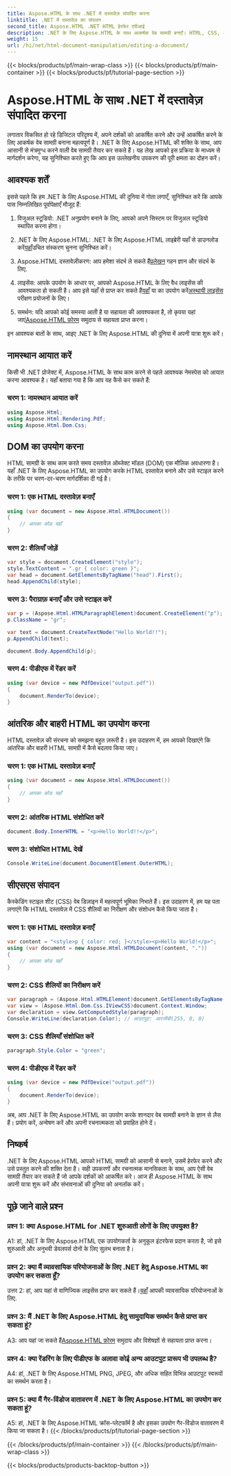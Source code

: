 ```yaml
---
title: Aspose.HTML के साथ .NET में दस्तावेज़ संपादित करना
linktitle: .NET में दस्तावेज़ का संपादन
second_title: Aspose.HTML .NET HTML हेरफेर एपीआई
description: .NET के लिए Aspose.HTML के साथ आकर्षक वेब सामग्री बनाएँ। HTML, CSS, और अधिक में हेरफेर करना सीखें।
weight: 15
url: /hi/net/html-document-manipulation/editing-a-document/
---
```


{{< blocks/products/pf/main-wrap-class >}}
{{< blocks/products/pf/main-container >}}
{{< blocks/products/pf/tutorial-page-section >}}

# Aspose.HTML के साथ .NET में दस्तावेज़ संपादित करना


लगातार विकसित हो रहे डिजिटल परिदृश्य में, अपने दर्शकों को आकर्षित करने और उन्हें आकर्षित करने के लिए आकर्षक वेब सामग्री बनाना महत्वपूर्ण है। .NET के लिए Aspose.HTML की शक्ति के साथ, आप आसानी से मंत्रमुग्ध करने वाली वेब सामग्री तैयार कर सकते हैं। यह लेख आपको इस प्रक्रिया के माध्यम से मार्गदर्शन करेगा, यह सुनिश्चित करते हुए कि आप इस उल्लेखनीय उपकरण की पूरी क्षमता का दोहन करें।

## आवश्यक शर्तें

इससे पहले कि हम .NET के लिए Aspose.HTML की दुनिया में गोता लगाएँ, सुनिश्चित करें कि आपके पास निम्नलिखित पूर्वापेक्षाएँ मौजूद हैं:

1. विजुअल स्टूडियो: .NET अनुप्रयोग बनाने के लिए, आपको अपने सिस्टम पर विजुअल स्टूडियो स्थापित करना होगा।

2. .NET के लिए Aspose.HTML: .NET के लिए Aspose.HTML लाइब्रेरी यहाँ से डाउनलोड करें[यहाँ](https://releases.aspose.com/html/net/)उचित संस्करण चुनना सुनिश्चित करें।

3.  Aspose.HTML दस्तावेज़ीकरण: आप हमेशा संदर्भ ले सकते हैं[प्रलेखन](https://reference.aspose.com/html/net/) गहन ज्ञान और संदर्भ के लिए.

4.  लाइसेंस: आपके उपयोग के आधार पर, आपको Aspose.HTML के लिए वैध लाइसेंस की आवश्यकता हो सकती है। आप इसे यहाँ से प्राप्त कर सकते हैं[यहाँ](https://purchase.aspose.com/buy) या का उपयोग करें[अस्थायी लाइसेंस](https://purchase.aspose.com/temporary-license/) परीक्षण प्रयोजनों के लिए।

5.  समर्थन: यदि आपको कोई समस्या आती है या सहायता की आवश्यकता है, तो कृपया यहां जाएं[Aspose.HTML फ़ोरम](https://forum.aspose.com/) समुदाय से सहायता प्राप्त करना।

इन आवश्यक बातों के साथ, आइए .NET के लिए Aspose.HTML की दुनिया में अपनी यात्रा शुरू करें।

## नामस्थान आयात करें

किसी भी .NET प्रोजेक्ट में, Aspose.HTML के साथ काम करने से पहले आवश्यक नेमस्पेस को आयात करना आवश्यक है। यहाँ बताया गया है कि आप यह कैसे कर सकते हैं:

### चरण 1: नामस्थान आयात करें

```csharp
using Aspose.Html;
using Aspose.Html.Rendering.Pdf;
using Aspose.Html.Dom.Css;
```

## DOM का उपयोग करना

HTML सामग्री के साथ काम करते समय दस्तावेज़ ऑब्जेक्ट मॉडल (DOM) एक मौलिक अवधारणा है। यहाँ .NET के लिए Aspose.HTML का उपयोग करके HTML दस्तावेज़ बनाने और उसे स्टाइल करने के तरीके पर चरण-दर-चरण मार्गदर्शिका दी गई है।

### चरण 1: एक HTML दस्तावेज़ बनाएँ

```csharp
using (var document = new Aspose.Html.HTMLDocument())
{
    // आपका कोड यहाँ
}
```

### चरण 2: शैलियाँ जोड़ें

```csharp
var style = document.CreateElement("style");
style.TextContent = ".gr { color: green }";
var head = document.GetElementsByTagName("head").First();
head.AppendChild(style);
```

### चरण 3: पैराग्राफ़ बनाएँ और उसे स्टाइल करें

```csharp
var p = (Aspose.Html.HTMLParagraphElement)document.CreateElement("p");
p.ClassName = "gr";

var text = document.CreateTextNode("Hello World!!");
p.AppendChild(text);

document.Body.AppendChild(p);
```

### चरण 4: पीडीएफ में रेंडर करें

```csharp
using (var device = new PdfDevice("output.pdf"))
{
    document.RenderTo(device);
}
```

## आंतरिक और बाहरी HTML का उपयोग करना

HTML दस्तावेज़ की संरचना को समझना बहुत ज़रूरी है। इस उदाहरण में, हम आपको दिखाएंगे कि आंतरिक और बाहरी HTML सामग्री में कैसे बदलाव किया जाए।

### चरण 1: एक HTML दस्तावेज़ बनाएँ

```csharp
using (var document = new Aspose.Html.HTMLDocument())
{
    // आपका कोड यहाँ
}
```

### चरण 2: आंतरिक HTML संशोधित करें

```csharp
document.Body.InnerHTML = "<p>Hello World!!</p>";
```

### चरण 3: संशोधित HTML देखें

```csharp
Console.WriteLine(document.DocumentElement.OuterHTML);
```

## सीएसएस संपादन

कैस्केडिंग स्टाइल शीट (CSS) वेब डिज़ाइन में महत्वपूर्ण भूमिका निभाते हैं। इस उदाहरण में, हम यह पता लगाएंगे कि HTML दस्तावेज़ में CSS शैलियों का निरीक्षण और संशोधन कैसे किया जाता है।

### चरण 1: एक HTML दस्तावेज़ बनाएँ

```csharp
var content = "<style>p { color: red; }</style><p>Hello World!</p>";
using (var document = new Aspose.Html.HTMLDocument(content, "."))
{
    // आपका कोड यहाँ
}
```

### चरण 2: CSS शैलियों का निरीक्षण करें

```csharp
var paragraph = (Aspose.Html.HTMLElement)document.GetElementsByTagName("p").First();
var view = (Aspose.Html.Dom.Css.IViewCSS)document.Context.Window;
var declaration = view.GetComputedStyle(paragraph);
Console.WriteLine(declaration.Color); // आउटपुट: आरजीबी(255, 0, 0)
```

### चरण 3: CSS शैलियाँ संशोधित करें

```csharp
paragraph.Style.Color = "green";
```

### चरण 4: पीडीएफ में रेंडर करें

```csharp
using (var device = new PdfDevice("output.pdf"))
{
    document.RenderTo(device);
}
```

अब, आप .NET के लिए Aspose.HTML का उपयोग करके शानदार वेब सामग्री बनाने के ज्ञान से लैस हैं। प्रयोग करें, अन्वेषण करें और अपनी रचनात्मकता को प्रवाहित होने दें।

## निष्कर्ष

.NET के लिए Aspose.HTML आपको HTML सामग्री को आसानी से बनाने, उसमें हेरफेर करने और उसे प्रस्तुत करने की शक्ति देता है। सही उपकरणों और रचनात्मक मानसिकता के साथ, आप ऐसी वेब सामग्री तैयार कर सकते हैं जो आपके दर्शकों को आकर्षित करे। आज ही Aspose.HTML के साथ अपनी यात्रा शुरू करें और संभावनाओं की दुनिया को अनलॉक करें।

## पूछे जाने वाले प्रश्न

### प्रश्न 1: क्या Aspose.HTML for .NET शुरुआती लोगों के लिए उपयुक्त है?

A1: हां, .NET के लिए Aspose.HTML एक उपयोगकर्ता के अनुकूल इंटरफेस प्रदान करता है, जो इसे शुरुआती और अनुभवी डेवलपर्स दोनों के लिए सुलभ बनाता है।

### प्रश्न 2: क्या मैं व्यावसायिक परियोजनाओं के लिए .NET हेतु Aspose.HTML का उपयोग कर सकता हूँ?

 उत्तर 2: हां, आप यहां से वाणिज्यिक लाइसेंस प्राप्त कर सकते हैं।[यहाँ](https://purchase.aspose.com/buy) आपकी व्यावसायिक परियोजनाओं के लिए.

### प्रश्न 3: मैं .NET के लिए Aspose.HTML हेतु सामुदायिक समर्थन कैसे प्राप्त कर सकता हूं?

 A3: आप यहां जा सकते हैं[Aspose.HTML फ़ोरम](https://forum.aspose.com/) समुदाय और विशेषज्ञों से सहायता प्राप्त करना।

### प्रश्न 4: क्या रेंडरिंग के लिए पीडीएफ के अलावा कोई अन्य आउटपुट प्रारूप भी उपलब्ध है?

A4: हां, .NET के लिए Aspose.HTML PNG, JPEG, और अधिक सहित विभिन्न आउटपुट स्वरूपों का समर्थन करता है।

### प्रश्न 5: क्या मैं गैर-विंडोज वातावरण में .NET के लिए Aspose.HTML का उपयोग कर सकता हूं?

A5: हां, .NET के लिए Aspose.HTML क्रॉस-प्लेटफॉर्म है और इसका उपयोग गैर-विंडोज वातावरण में किया जा सकता है।
{{< /blocks/products/pf/tutorial-page-section >}}

{{< /blocks/products/pf/main-container >}}
{{< /blocks/products/pf/main-wrap-class >}}

{{< blocks/products/products-backtop-button >}}
